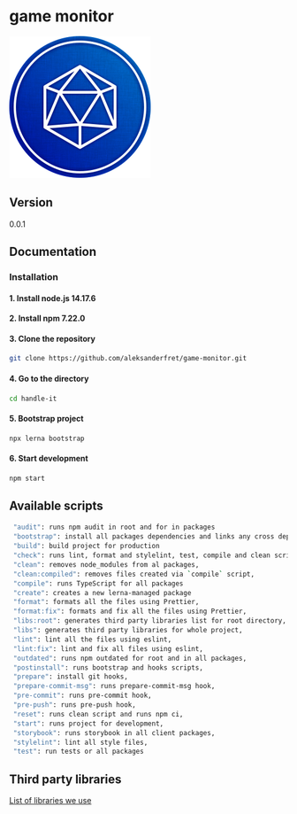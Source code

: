 # game monitor

![game monitor](./docs/img/game-monitor.png)

## Version

0.0.1

## Documentation

### Installation

#### 1. Install node.js 14.17.6

#### 2. Install npm 7.22.0

#### 3. Clone the repository

```bash
git clone https://github.com/aleksanderfret/game-monitor.git
```

#### 4. Go to the directory

```bash
cd handle-it
```

#### 5. Bootstrap project

```bash
npx lerna bootstrap
```

#### 6. Start development

```bash
npm start
```

## Available scripts

```bash
 "audit": runs npm audit in root and for in packages
 "bootstrap": install all packages dependencies and links any cross dependencies
 "build": build project for production
 "check": runs lint, format and stylelint, test, compile and clean scripts together,
 "clean": removes node_modules from al packages,
 "clean:compiled": removes files created via `compile` script,
 "compile": runs TypeScript for all packages
 "create": creates a new lerna-managed package
 "format": formats all the files using Prettier,
 "format:fix": formats and fix all the files using Prettier,
 "libs:root": generates third party libraries list for root directory,
 "libs": generates third party libraries for whole project,
 "lint": lint all the files using eslint,
 "lint:fix": lint and fix all files using eslint,
 "outdated": runs npm outdated for root and in all packages,
 "postinstall": runs bootstrap and hooks scripts,
 "prepare": install git hooks,
 "prepare-commit-msg": runs prepare-commit-msg hook,
 "pre-commit": runs pre-commit hook,
 "pre-push": runs pre-push hook,
 "reset": runs clean script and runs npm ci,
 "start": runs project for development,
 "storybook": runs storybook in all client packages,
 "stylelint": lint all style files,
 "test": run tests or all packages
```

## Third party libraries

[List of libraries we use](https://github.com/aleksanderfret/game-moniotor/blob/master/third-party-libraries.md)
